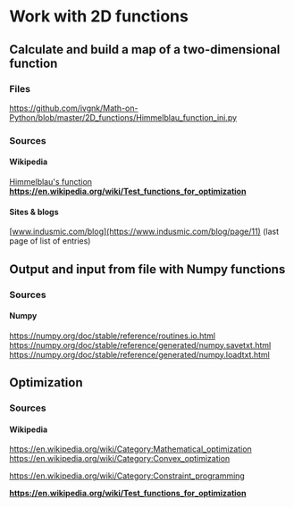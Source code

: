 # Work with 2D functions

## Calculate and build a map of a two-dimensional function
### Files
https://github.com/ivgnk/Math-on-Python/blob/master/2D_functions/Himmelblau_function_ini.py

### Sources
#### Wikipedia       
[Himmelblau's function](https://en.wikipedia.org/wiki/Himmelblau%27s_function)        
**https://en.wikipedia.org/wiki/Test_functions_for_optimization**                   

#### Sites & blogs                
[www.indusmic.com/blog](https://www.indusmic.com/blog/page/11) (last page of list of entries)              

## Output and input from file with Numpy functions                     
### Sources
#### Numpy
https://numpy.org/doc/stable/reference/routines.io.html                  
https://numpy.org/doc/stable/reference/generated/numpy.savetxt.html               
https://numpy.org/doc/stable/reference/generated/numpy.loadtxt.html                      

## Optimization               
### Sources
#### Wikipedia       
https://en.wikipedia.org/wiki/Category:Mathematical_optimization                         
https://en.wikipedia.org/wiki/Category:Convex_optimization                 

https://en.wikipedia.org/wiki/Category:Constraint_programming                   

**https://en.wikipedia.org/wiki/Test_functions_for_optimization**                   

